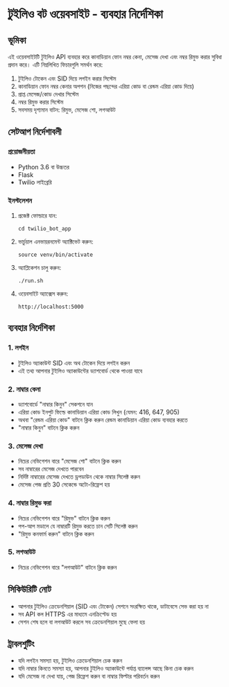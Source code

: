 # টুইলিও বট ওয়েবসাইট - ব্যবহার নির্দেশিকা

## ভূমিকা

এই ওয়েবসাইটটি টুইলিও API ব্যবহার করে কানাডিয়ান ফোন নম্বর কেনা, মেসেজ দেখা এবং নম্বর রিমুভ করার সুবিধা প্রদান করে। এটি নিম্নলিখিত ফিচারগুলি সমর্থন করে:

1. টুইলিও টোকেন এবং SID দিয়ে লগইন করার সিস্টেম
2. কানাডিয়ান ফোন নম্বর কেনার অপশন (নিজের পছন্দের এরিয়া কোড বা রেন্ডম এরিয়া কোড দিয়ে)
3. প্রাপ্ত মেসেজ/কোড দেখার সিস্টেম
4. নম্বর রিমুভ করার সিস্টেম
5. সবসময় দৃশ্যমান বাটন: রিমুভ, মেসেজ শো, লগআউট

## সেটআপ নির্দেশাবলী

### প্রয়োজনীয়তা
- Python 3.6 বা উচ্চতর
- Flask
- Twilio লাইব্রেরি

### ইনস্টলেশন
1. প্রজেক্ট ফোল্ডারে যান:
   ```
   cd twilio_bot_app
   ```

2. ভার্চুয়াল এনভায়রনমেন্ট অ্যাক্টিভেট করুন:
   ```
   source venv/bin/activate
   ```

3. অ্যাপ্লিকেশন চালু করুন:
   ```
   ./run.sh
   ```

4. ওয়েবসাইট অ্যাক্সেস করুন:
   ```
   http://localhost:5000
   ```

## ব্যবহার নির্দেশিকা

### 1. লগইন
- টুইলিও অ্যাকাউন্ট SID এবং অথ টোকেন দিয়ে লগইন করুন
- এই তথ্য আপনার টুইলিও অ্যাকাউন্টের ড্যাশবোর্ড থেকে পাওয়া যাবে

### 2. নাম্বার কেনা
- ড্যাশবোর্ডে "নাম্বার কিনুন" সেকশনে যান
- এরিয়া কোড ইনপুট ফিল্ডে কানাডিয়ান এরিয়া কোড লিখুন (যেমন: 416, 647, 905)
- অথবা "রেন্ডম এরিয়া কোড" বাটনে ক্লিক করুন রেন্ডম কানাডিয়ান এরিয়া কোড ব্যবহার করতে
- "নাম্বার কিনুন" বাটনে ক্লিক করুন

### 3. মেসেজ দেখা
- নিচের নেভিগেশন বারে "মেসেজ শো" বাটনে ক্লিক করুন
- সব নাম্বারের মেসেজ দেখতে পারবেন
- নির্দিষ্ট নাম্বারের মেসেজ দেখতে ড্রপডাউন থেকে নাম্বার সিলেক্ট করুন
- মেসেজ পেজ প্রতি 30 সেকেন্ডে অটো-রিফ্রেশ হয়

### 4. নাম্বার রিমুভ করা
- নিচের নেভিগেশন বারে "রিমুভ" বাটনে ক্লিক করুন
- পপ-আপ মডালে যে নাম্বারটি রিমুভ করতে চান সেটি সিলেক্ট করুন
- "রিমুভ কনফার্ম করুন" বাটনে ক্লিক করুন

### 5. লগআউট
- নিচের নেভিগেশন বারে "লগআউট" বাটনে ক্লিক করুন

## সিকিউরিটি নোট
- আপনার টুইলিও ক্রেডেনশিয়াল (SID এবং টোকেন) সেশনে সংরক্ষিত থাকে, ডাটাবেসে সেভ করা হয় না
- সব API কল HTTPS এর মাধ্যমে এনক্রিপ্টেড হয়
- সেশন শেষ হলে বা লগআউট করলে সব ক্রেডেনশিয়াল মুছে ফেলা হয়

## ট্রাবলশুটিং
- যদি লগইন সমস্যা হয়, টুইলিও ক্রেডেনশিয়াল চেক করুন
- যদি নাম্বার কিনতে সমস্যা হয়, আপনার টুইলিও অ্যাকাউন্টে পর্যাপ্ত ব্যালেন্স আছে কিনা চেক করুন
- যদি মেসেজ না দেখা যায়, পেজ রিফ্রেশ করুন বা নাম্বার ফিল্টার পরিবর্তন করুন
